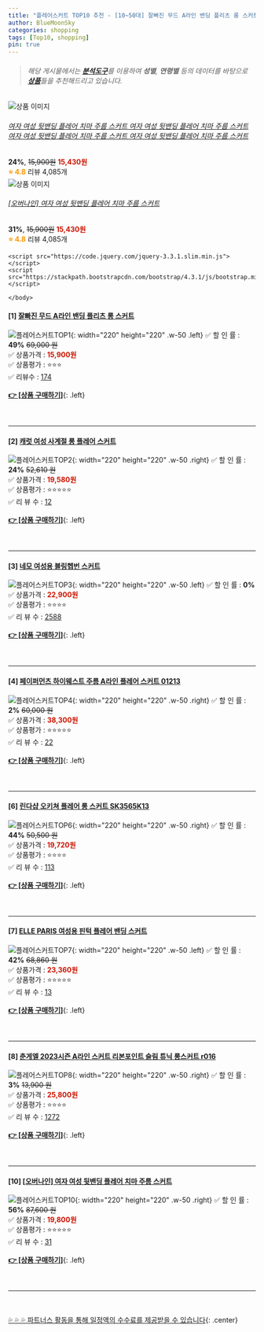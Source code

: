```yaml
---
title: "플레어스커트 TOP10 추천 - [10~50대] 잘빠진 무드 A라인 밴딩 플리츠 롱 스커트"
author: BlueMoonSky
categories: shopping
tags: [Top10, shopping]
pin: true
---
```


> ###### 해당 게시물에서는 [**분석도구**](https://itemscout.io/)를 이용하여 **성별**, **연령별** 등의 데이터를 바탕으로 [**상품**](https://link.coupang.com/a/baae76)들을 추천해드리고 있습니다.

<html>
	<body>
		<div class="container">
			<div class="row justify-content-center">
				<div class="product-list">
					<div class="product-container">
						<img src="https://thumbnail6.coupangcdn.com/thumbnails/remote/230x230ex/image/retail/images/79784996190699-11d9166c-9c28-4ac6-9961-58f13ba87d79.png" alt="상품 이미지">
						<h6><a href="#">여자 여성 뒷밴딩 플레어 치마 주름 스커트 여자 여성 뒷밴딩 플레어 치마 주름 스커트 여자 여성 뒷밴딩 플레어 치마 주름 스커트 여자 여성 뒷밴딩 플레어 치마 주름 스커트</a></h6>
						<b>24%</b>, <s>15,900원</s> 
						<span class="product-price" style="color:#cb1400"><b>15,430원</b></span>
						<br><span style="color:#FF9600"><b>⭐ 4.8</b></span>
						<span class="product-review">리뷰 4,085개</span>
					</div>
					<div class="product-container">
						<img src="https://thumbnail6.coupangcdn.com/thumbnails/remote/230x230ex/image/retail/images/3799839177162456-5776304e-39fa-47ec-a21f-a15005920d57.jpg" alt="상품 이미지">
						<h6><a href="#">[오버나인] 여자 여성 뒷밴딩 플레어 치마 주름 스커트</a></h6>
						<b>31%</b>, <s>15,900원</s> 
						<span class="product-price" style="color:#cb1400"><b>15,430원</b></span>
						<br><span style="color:#FF9600"><b>⭐ 4.8</b></span>
						<span class="product-review">리뷰 4,085개</span>
					</div>
				</div>
			</div>
		</div>

	<script src="https://code.jquery.com/jquery-3.3.1.slim.min.js"></script>
	<script src="https://stackpath.bootstrapcdn.com/bootstrap/4.3.1/js/bootstrap.min.js"></script>

	</body>
</html>

#### [1] [잘빠진 무드 A라인 밴딩 플리츠 롱 스커트](https://link.coupang.com/re/AFFSDP?lptag=AF5964186&subid=bluemoonsky6999&pageKey=2213059697&traceid=V0-153&itemId=6156670682&vendorItemId=73452889178)
![플레어스커트TOP1](https://thumbnail6.coupangcdn.com/thumbnails/remote/230x230ex/image/retail/images/79784996190699-11d9166c-9c28-4ac6-9961-58f13ba87d79.png){: width="220" height="220" .w-50 .left}
✅ 할 인 률 : **49%** ~~<del class="base-price"> 69,000  </del>원~~<br>
✅ 상품가격 : <span style="color:#cb1400"> **15,900원** </span><br>
✅ 상품평가 : ⭐⭐⭐<br>
✅ 리뷰수 : [174](https://link.coupang.com/re/AFFSDP?lptag=AF5964186&subid=bluemoonsky6999&pageKey=2213059697&traceid=V0-153&itemId=6156670682&vendorItemId=73452889178)<br>
<br>
[**👉  [상품 구매하기]**](https://link.coupang.com/re/AFFSDP?lptag=AF5964186&subid=bluemoonsky6999&pageKey=2213059697&traceid=V0-153&itemId=6156670682&vendorItemId=73452889178){: .left}
<br>
<br>
<br>

***

#### [2] [캐럿 여성 사계절 롱 플레어 스커트](https://link.coupang.com/re/AFFSDP?lptag=AF5964186&subid=bluemoonsky6999&pageKey=2092522816&traceid=V0-153&itemId=3554541827&vendorItemId=71540445158)
![플레어스커트TOP2](https://thumbnail6.coupangcdn.com/thumbnails/remote/230x230ex/image/retail/images/3799839177162456-5776304e-39fa-47ec-a21f-a15005920d57.jpg){: width="220" height="220" .w-50 .right}
✅ 할 인 률 : **24%** ~~<del class="base-price"> 52,610  </del>원~~<br>
✅ 상품가격 : <span style="color:#cb1400"> **19,580원** </span><br>
✅ 상품평가 : ⭐⭐⭐⭐⭐<br>
✅ 리 뷰 수 : [12](https://link.coupang.com/re/AFFSDP?lptag=AF5964186&subid=bluemoonsky6999&pageKey=2092522816&traceid=V0-153&itemId=3554541827&vendorItemId=71540445158)<br>
<br>
[**👉  [상품 구매하기]**](https://link.coupang.com/re/AFFSDP?lptag=AF5964186&subid=bluemoonsky6999&pageKey=2092522816&traceid=V0-153&itemId=3554541827&vendorItemId=71540445158){: .left}
<br>
<br>
<br>

***

#### [3] [네모 여성용 블링헵번 스커트](https://link.coupang.com/re/AFFSDP?lptag=AF5964186&subid=bluemoonsky6999&pageKey=1476901468&traceid=V0-153&itemId=2537856292&vendorItemId=74411872879)
![플레어스커트TOP3](https://thumbnail10.coupangcdn.com/thumbnails/remote/230x230ex/image/vendor_inventory/7360/143914df5ebb2dee57cd65cf8c3974433fbd6ae4ffca3c12fd56b66defdc.jpg){: width="220" height="220" .w-50 .left}
✅ 할 인 률 : **0%** <br>
✅ 상품가격 : <span style="color:#cb1400"> **22,900원** </span><br>
✅ 상품평가 : ⭐⭐⭐⭐<br>
✅ 리 뷰 수 : [2588](https://link.coupang.com/re/AFFSDP?lptag=AF5964186&subid=bluemoonsky6999&pageKey=1476901468&traceid=V0-153&itemId=2537856292&vendorItemId=74411872879)<br>
<br>
[**👉  [상품 구매하기]**](https://link.coupang.com/re/AFFSDP?lptag=AF5964186&subid=bluemoonsky6999&pageKey=1476901468&traceid=V0-153&itemId=2537856292&vendorItemId=74411872879){: .left}
<br>
<br>
<br>

***

#### [4] [페이퍼먼츠 하이웨스트 주름 A라인 플레어 스커트 01213](https://link.coupang.com/re/AFFSDP?lptag=AF5964186&subid=bluemoonsky6999&pageKey=6281662234&traceid=V0-153&itemId=12902116864&vendorItemId=80167067983)
![플레어스커트TOP4](https://thumbnail10.coupangcdn.com/thumbnails/remote/230x230ex/image/retail/images/2022/01/11/15/4/1bac2d49-503e-4673-ab9f-a4da37241dfc.jpg){: width="220" height="220" .w-50 .right}
✅ 할 인 률 : **2%** ~~<del class="base-price"> 60,000  </del>원~~<br>
✅ 상품가격 : <span style="color:#cb1400"> **38,300원** </span><br>
✅ 상품평가 : ⭐⭐⭐⭐⭐<br>
✅ 리 뷰 수 : [22](https://link.coupang.com/re/AFFSDP?lptag=AF5964186&subid=bluemoonsky6999&pageKey=6281662234&traceid=V0-153&itemId=12902116864&vendorItemId=80167067983)<br>
<br>
[**👉  [상품 구매하기]**](https://link.coupang.com/re/AFFSDP?lptag=AF5964186&subid=bluemoonsky6999&pageKey=6281662234&traceid=V0-153&itemId=12902116864&vendorItemId=80167067983){: .left}
<br>
<br>
<br>

***

#### [6] [린다샵 오키쳐 플레어 롱 스커트 SK3565K13](https://link.coupang.com/re/AFFSDP?lptag=AF5964186&subid=bluemoonsky6999&pageKey=5262709277&traceid=V0-153&itemId=7481443998&vendorItemId=74772285062)
![플레어스커트TOP6](https://thumbnail7.coupangcdn.com/thumbnails/remote/230x230ex/image/rs_quotation_api/uem1cq2q/6ca70e9f948748e5aa44afb2b4d4d912.jpg){: width="220" height="220" .w-50 .right}
✅ 할 인 률 : **44%** ~~<del class="base-price"> 50,500  </del>원~~<br>
✅ 상품가격 : <span style="color:#cb1400"> **19,720원** </span><br>
✅ 상품평가 : ⭐⭐⭐⭐<br>
✅ 리 뷰 수 : [113](https://link.coupang.com/re/AFFSDP?lptag=AF5964186&subid=bluemoonsky6999&pageKey=5262709277&traceid=V0-153&itemId=7481443998&vendorItemId=74772285062)<br>
<br>
[**👉  [상품 구매하기]**](https://link.coupang.com/re/AFFSDP?lptag=AF5964186&subid=bluemoonsky6999&pageKey=5262709277&traceid=V0-153&itemId=7481443998&vendorItemId=74772285062){: .left}
<br>
<br>
<br>

***

#### [7] [ELLE PARIS 여성용 핀턱 플레어 밴딩 스커트](https://link.coupang.com/re/AFFSDP?lptag=AF5964186&subid=bluemoonsky6999&pageKey=6711243656&traceid=V0-153&itemId=15581541588&vendorItemId=82800597328)
![플레어스커트TOP7](https://thumbnail6.coupangcdn.com/thumbnails/remote/230x230ex/image/retail/images/7716989756544688-89a19d37-c8db-4668-966c-f5c62998fef9.jpg){: width="220" height="220" .w-50 .left}
✅ 할 인 률 : **42%** ~~<del class="base-price"> 68,860  </del>원~~<br>
✅ 상품가격 : <span style="color:#cb1400"> **23,360원** </span><br>
✅ 상품평가 : ⭐⭐⭐⭐⭐<br>
✅ 리 뷰 수 : [13](https://link.coupang.com/re/AFFSDP?lptag=AF5964186&subid=bluemoonsky6999&pageKey=6711243656&traceid=V0-153&itemId=15581541588&vendorItemId=82800597328)<br>
<br>
[**👉  [상품 구매하기]**](https://link.coupang.com/re/AFFSDP?lptag=AF5964186&subid=bluemoonsky6999&pageKey=6711243656&traceid=V0-153&itemId=15581541588&vendorItemId=82800597328){: .left}
<br>
<br>
<br>

***

#### [8] [춘게엘 2023시즌 A라인 스커트 리본포인트 슬림 튜닉 롱스커트 r016](https://link.coupang.com/re/AFFSDP?lptag=AF5964186&subid=bluemoonsky6999&pageKey=7138483264&traceid=V0-153&itemId=17917483020&vendorItemId=85080314953)
![플레어스커트TOP8](https://thumbnail8.coupangcdn.com/thumbnails/remote/230x230ex/image/vendor_inventory/0a2e/23b44376348a9934bc64372852b1e6460171223664de28c2c82ee88157e1.png){: width="220" height="220" .w-50 .right}
✅ 할 인 률 : **3%** ~~<del class="base-price"> 13,900  </del>원~~<br>
✅ 상품가격 : <span style="color:#cb1400"> **25,800원** </span><br>
✅ 상품평가 : ⭐⭐⭐⭐<br>
✅ 리 뷰 수 : [1272](https://link.coupang.com/re/AFFSDP?lptag=AF5964186&subid=bluemoonsky6999&pageKey=7138483264&traceid=V0-153&itemId=17917483020&vendorItemId=85080314953)<br>
<br>
[**👉  [상품 구매하기]**](https://link.coupang.com/re/AFFSDP?lptag=AF5964186&subid=bluemoonsky6999&pageKey=7138483264&traceid=V0-153&itemId=17917483020&vendorItemId=85080314953){: .left}
<br>
<br>
<br>

***

#### [10] [[오버나인] 여자 여성 뒷밴딩 플레어 치마 주름 스커트](https://link.coupang.com/re/AFFSDP?lptag=AF5964186&subid=bluemoonsky6999&pageKey=7575840614&traceid=V0-153&itemId=19988879332&vendorItemId=87086863868)
![플레어스커트TOP10](https://thumbnail9.coupangcdn.com/thumbnails/remote/230x230ex/image/vendor_inventory/9f2e/294e2cb2501b59378a7248d592eefcbb7a5f07bdce25560e82851468595b.jpg){: width="220" height="220" .w-50 .right}
✅ 할 인 률 : **56%** ~~<del class="base-price"> 87,600  </del>원~~<br>
✅ 상품가격 : <span style="color:#cb1400"> **19,800원** </span><br>
✅ 상품평가 : ⭐⭐⭐⭐⭐<br>
✅ 리 뷰 수 : [31](https://link.coupang.com/re/AFFSDP?lptag=AF5964186&subid=bluemoonsky6999&pageKey=7575840614&traceid=V0-153&itemId=19988879332&vendorItemId=87086863868)<br>
<br>
[**👉  [상품 구매하기]**](https://link.coupang.com/re/AFFSDP?lptag=AF5964186&subid=bluemoonsky6999&pageKey=7575840614&traceid=V0-153&itemId=19988879332&vendorItemId=87086863868){: .left}
<br>
<br>
<br>

***
<br><br>[💦 💦 💦 파트너스 활동을 통해 일정액의 수수료를 제공받을 수 있습니다](https://link.coupang.com/a/baae76){: .center}